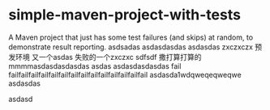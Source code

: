 # simple-maven-project-with-tests
A Maven project that just has some test failures (and skips) at random, to demonstrate result reporting.
asdsadas
asdasdasdas
asdasdas
zxczxczx
预发环境
又一个asdas
失败的一个zxczxc
sdfsdf
撒打算打算的
mmmmasdasdasdasdas
asdas
asdasdasdasdas
fail failfailfailfailfailfailfailfailfailfailfailfailfailfail
asdasda1wdqweqeqweqwe
asdasdas

asdasd
